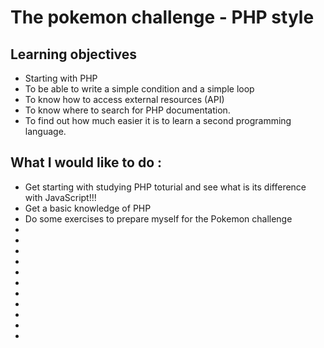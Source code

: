 

# The pokemon challenge - PHP style

## Learning objectives
* Starting with PHP
* To be able to write a simple condition and a simple loop
* To know how to access external resources (API)
* To know where to search for PHP documentation.
* To find out how much easier it is to learn a second programming language.

## What I would like to do :
* Get starting with studying PHP toturial and see what is its difference with JavaScript!!!
* Get a basic knowledge of PHP
* Do some exercises to prepare myself for the Pokemon challenge
* 
* 
* 
* 
* 
* 
* 
* 
* 
* 
* 


